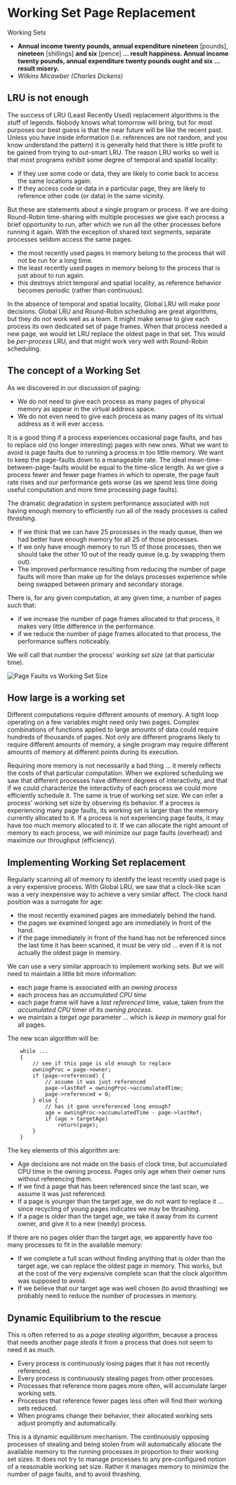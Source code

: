 # Working Set Page Replacement

Working Sets

- **Annual income twenty pounds, annual expenditure nineteen** [pounds], **nineteen** [shillings] **and six** [pence] **... result happiness.
  Annual income twenty pounds, annual expenditure twenty pounds ought and six ... result misery.**
- *Wilkins Micawber (Charles Dickens)*

## LRU is not enough

The success of LRU (Least Recently Used) replacement algorithms is the stuff of legends. Nobody knows what tomorrow will bring, but for most purposes our best guess is that the near future will be like the recent past. Unless you have inside information (i.e. references are not random, and you know understand the pattern) it is generally held that there is little profit to be gained from trying to out-smart LRU. The reason LRU works so well is that most programs exhibit some degree of temporal and spatial locality:

- if they use some code or data, they are likely to come back to access the same locations again.
- If they access code or data in a particular page, they are likely to reference other code (or data) in the same vicinity.

But these are statements about a single program or process. If we are doing Round-Robin time-sharing with multiple processes we give each process a brief opportunity to run, after which we run all the other processes before running it again. With the exception of shared text segments, separate processes seldom access the same pages.

- the most recently used pages in memory belong to the process that will not be run for a long time.
- the least recently used pages in memory belong to the process that is just about to run again.
- this destroys strict temporal and spatial locality, as reference behavior becomes periodic (rather than continuous).

In the absence of temporal and spatial locality, Global LRU will make poor decisions. Global LRU and Round-Robin scheduling are great algorithms, but they do not work well as a team. It might make sense to give each process its own dedicated set of page frames. When that process needed a new page, we would let LRU replace the oldest page in that set. This would be *per-process* LRU, and that might work very well with Round-Robin scheduling.

## The concept of a Working Set

As we discovered in our discussion of paging:

- We do not need to give each process as many pages of physical memory as appear in the virtual address space.
- We do not even need to give each process as many pages of its virtual address as it will ever access.

It is a good thing if a process experiences occasional page faults, and has to replace old (no longer interesting) pages with new ones. What we want to avoid is page faults due to running a process in too little memory. We want to keep the page-faults down to a manageable rate. The ideal mean-time-between-page-faults would be equal to the time-slice length. As we give a process fewer and fewer page frames in which to operate, the page fault rate rises and our performance gets worse (as we spend less time doing useful computation and more time processing page faults).

The dramatic degradation in system performance associated with not having enough memory to efficiently run all of the ready processes is called *thrashing*.

- If we think that we can have 25 processes in the ready queue, then we had better have enough memory for all 25 of those processes.
- If we only have enough memory to run 15 of those processes, then we should take the other 10 out of the ready queue (e.g. by swapping them out).
- The improved performance resulting from reducing the number of page faults will more than make up for the delays processes experience while being swapped between primary and secondary storage.

There is, for any given computation, at any given time, a number of pages such that:

- if we increase the number of page frames allocated to that process, it makes very little difference in the performance.
- if we reduce the number of page frames allocated to that process, the performance suffers noticeably.

We will call that number the process' *working set size* (at that particular time).



![Page Faults vs Working Set Size](https://raw.githubusercontent.com/markkampe/Operating-Systems-Reading/master/thrashing.png)

## How large is a working set

Different computations require different amounts of memory. A tight loop operating on a few variables might need only two pages. Complex combinations of functions applied to large amounts of data could require hundreds of thousands of pages. Not only are different programs likely to require different amounts of memory, a single program may require different amounts of memory at different points during its execution.

Requiring more memory is not necessarily a bad thing ... it merely reflects the costs of that particular computation. When we explored scheduling we saw that different processes have different degrees of interactivity, and that if we could characterize the interactivity of each process we could more efficiently schedule it. The same is true of working set size. We can infer a process' working set size by observing its behavior. If a process is experiencing many page faults, its working set is larger than the memory currently allocated to it. If a process is not experiencing page faults, it may have too much memory allocated to it. If we can allocate the right amount of memory to each process, we will minimize our page faults (overhead) and maximize our throughput (efficiency).

## Implementing Working Set replacement

Regularly scanning all of memory to identify the least recently used page is a very expensive process. With Global LRU, we saw that a clock-like scan was a very inexpensive way to achieve a very similar affect. The clock hand position was a surrogate for age:

- the most recently examined pages are immediately behind the hand.
- the pages we examined longest ago are immediately in front of the hand.
- if the page immediately in front of the hand has not be referenced since the last time it has been scanned, it must be very old ... even if it is not actually the oldest page in memory.

We can use a very similar approach to implement working sets. But we will need to maintain a little bit more information:

- each page frame is associated with an *owning process*
- each process has an *accumulated CPU time*
- each page frame will have a *last referenced* time, value, taken from the *accumulated CPU* timer of its *owning process*.
- we maintain a *target age* parameter ... which is *keep in memory* goal for all pages.

The new scan algorithm will be:



```
	while ...
	{
		// see if this page is old enough to replace
		owningProc = page->owner;
		if (page->referenced) {
			// assume it was just referenced
			page->lastRef = owningProc->accumulatedTime;
			page->referenced = 0;
		} else {
			// has it gone unreferenced long enough?
			age = owningProc->accumulatedTime - page->lastRef;
			if (age > targetAge)
				return(page);
		}
	}
```

The key elements of this algorithm are:

- Age decisions are not made on the basis of clock time, but accumulated CPU time in the owning process. Pages only age when their owner runs without referencing them.
- If we find a page that has been referenced since the last scan, we assume it was just referenced.
- If a page is younger than the target age, we do not want to replace it ... since recycling of young pages indicates we may be thrashing.
- If a page is older than the target age, we take it away from its current owner, and give it to a new (needy) process.

If there are no pages older than the target age, we apparently have too many processes to fit in the available memory:

- If we complete a full scan without finding anything that is older than the target age, we can replace the oldest page in memory. This works, but at the cost of the very expensive complete scan that the clock algorithm was supposed to avoid.
- If we believe that our target age was well chosen (to avoid thrashing) we probably need to reduce the number of processes in memory.

## Dynamic Equilibrium to the rescue

This is often referred to as a *page stealing* algorithm, because a process that needs another page *steals* it from a process that does not seem to need it as much.

- Every process is continuously losing pages that it has not recently referenced.
- Every process is continuously stealing pages from other processes.
- Processes that reference more pages more often, will accumulate larger working sets.
- Processes that reference fewer pages less often will find their working sets reduced.
- When programs change their behavior, their allocated working sets adjust promptly and automatically.



This is a dynamic equilibrium mechanism. The continuously opposing processes of stealing and being stolen from will automatically allocate the available memory to the running processes in proportion to their working set sizes. It does not try to manage processes to any pre-configured notion of a reasonable working set size. Rather it manages memory to minimize the number of page faults, and to avoid thrashing.
